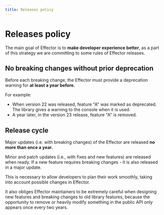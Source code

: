 ```yaml
---
title: Releases policy
---
```


# Releases policy

The main goal of Effector is to **make developer experience better**, as a part of this strategy we are committing to some rules of Effector releases.

## No breaking changes without prior deprecation

Before each breaking change, the Effector must provide a deprecation warning for **at least a year before.**

For example:

- When version 22 was released, feature "A" was marked as deprecated. The library gives a warning to the console when it is used.
- A year later, in the version 23 release, feature "A" is removed.

## Release cycle

Major updates (i.e. with breaking changes) of the Effector are released **no more than once a year.**

Minor and patch updates (i.e., with fixes and new features) are released when ready. If a new feature requires breaking changes - it is also released in a major update.

This is necessary to allow developers to plan their work smoothly, taking into account possible changes in Effector.

It also obliges Effector maintainers to be extremely careful when designing new features and breaking changes to old library features, because the opportunity to remove or heavily modify something in the public API only appears once every two years.
